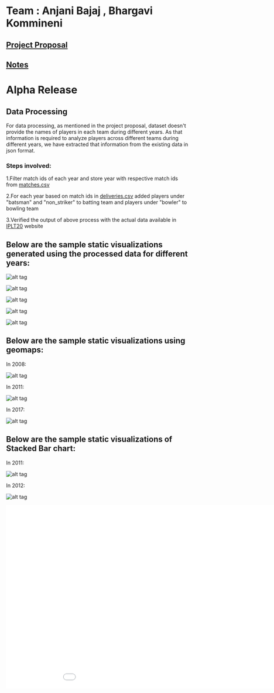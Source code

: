 # Team : Anjani Bajaj , Bhargavi Kommineni

## [Project Proposal](https://docs.google.com/document/d/1thCe2jO5nzHneGDZ3bGYMHAQf7JScdcBN7u2UjIFCOk/edit#heading=h.qiry0ekz43dl)

## [Notes](https://docs.google.com/document/d/1lSc4E7B8FTIiY3WnjQDdcCs23JhIhWPhN9xIvkSEQvw/edit)

# Alpha Release

## Data Processing

For data processing, as mentioned in the project proposal, dataset doesn't provide the names of players in
each team during different years. As that information is required to analyze players across different teams
during different years, we have extracted that information from the existing data in json format.

### Steps involved:

1.Filter match ids of each year and store year with respective match ids from [matches.csv](https://github.com/bkommineni/DataVisualization-FinalProject/blob/master/data/matches.csv)

2.For each year based on match ids in [deliveries.csv](https://github.com/bkommineni/DataVisualization-FinalProject/blob/master/data/deliveries.csv) added players under "batsman" and "non_striker" to
batting team and players under "bowler" to bowling team

3.Verified the output of above process with the actual data available in [IPLT20](https://www.iplt20.com/) website

## Below are the sample static visualizations generated using the processed data for different years:

![alt tag](./images/IPL2008BarChart.png)

![alt tag](./images/IPL2009BarChart.png)

![alt tag](./images/IPL2010BarChart.png)

![alt tag](./images/IPL2011BarChart.png)

![alt tag](./images/IPL2012BarChart.png)

## Below are the sample static visualizations using geomaps:

In 2008:

![alt tag](./images/Map2008.png)

In 2011:

![alt tag](./images/Map2011.png)

In 2017:

![alt tag](./images/Map2017.png)

## Below are the sample static visualizations of Stacked Bar chart:

In 2011:

![alt tag](./images/IPLStackedBar2011.png)

In 2012:

![alt tag](./images/IPLStackedBar2012.png)

<iframe width="1000" height="500" src="./Visualizations/IPLBarChart.html" frameborder="0" allowfullscreen></iframe>

